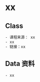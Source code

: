 <!--
 * @Descripttion: Sustainable
 * @version: 1.0.0
 * @Author: Kenny
 * @Date: 2022-02-09 17:58:48
 * @LastEditors: ~
 * @LastEditTime: 2024-05-30 17:41:28
-->

# xx

## Class

```bash
- 课程来源： xx
- xx
- 链接：xx
```

## Data 资料

```bash
- xx
```
